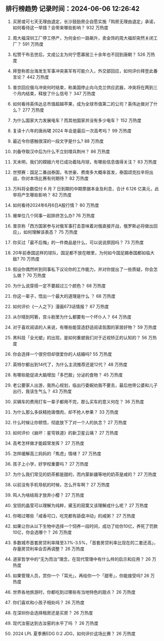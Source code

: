 
## 排行榜趋势 记录时间：2024-06-06 12:26:42
  
  1. 买房或可七天无理由退定，长沙鼓励房企自愿实施「购房无理由退定」承诺，如何看待这一举措？会带来哪些影响？ 932 万热度
    
  2. 周大福深圳工厂停工停产，为何金价一路飙升，卖金饰的周大福却突然关闭工厂？ 591 万热度
    
  3. 松赞干布去世后，文成公主为何宁愿寡居三十余年也不回到唐朝？ 526 万热度
    
  4. 拜登称若台海发生军事冲突美军有可能介入，外交部回应，如何评价拜登此番言论？ 442 万热度
    
  5. 普京回应俄乌冲突何时结束，称美国停止向乌克兰供应武器，冲突将在两到三个月内结束，释放了什么信号？ 347 万热度
    
  6. 如何看待英伟达总市值超越苹果，成为全球市值第二的公司？英伟达做对了什么？ 277 万热度
    
  7. 为什么国家大力发展电车？而其他国家并没有多少电车？ 152 万热度
    
  8. 复读十六年的唐尚珺 2024 年会是最后一次高考吗？ 99 万热度
    
  9. 最近令你感触很深的一段文字是什么? 88 万热度
    
  10. 刘备夺取汉中后为什么不立刻增兵荆州？ 86 万热度
    
  11. 天未明，我们的嫦娥六号已成功着陆月球，有哪些信息值得关注？ 83 万热度
    
  12. 世预赛：国足二番战泰国，韦世豪、费南多大概率首发，泰国颂克拉辛将出战，你对本场比赛有何期待？ 82 万热度
    
  13. 万科将全数偿付 6 月 7 日到期的中期票据本金及利息，合计 6.126 亿美元，此举将产生哪些影响？ 82 万热度
    
  14. 如何看待2024年6月6日A股行情？ 80 万热度
    
  15. 被单位几个同事一起排挤怎么办? 76 万热度
    
  16. 普京称「西方国家参与对俄军事打击意味着对俄直接开战，俄罗斯必将做出回应」，如何理解该表态？ 75 万热度
    
  17. 你买过「最不后悔」的一件商品是什么，可以说说原因吗？ 73 万热度
    
  18. 20年前泰国这样的球队，国足都不放在眼里，为何如今国足踢泰国都如临大敌? 70 万热度
    
  19. 假设你偶然听到同事私下议论你的工作能力，并对你提出了一些质疑，你会怎么做？ 70 万热度
    
  20. 为什么说穿搭一定不要超过三个颜色？ 68 万热度
    
  21. 你这一辈子，悟出一个最大的道理是什么 ？ 68 万热度
    
  22. 如何评价《一人之下》漫画673话情报？ 67 万热度
    
  23. 从尔晴到阿箬，宫斗剧里为什么都要有一个坏仆人？ 64 万热度
    
  24. 对于喜欢阅读的人来说，有哪些能营造舒适阅读氛围的家居好物？ 59 万热度
    
  25. 黑科技「全光塑」的出现，是如何重塑我们对于近视矫正的认知的？ 56 万热度
    
  26. 你会选择一个很穷但却很爱你的人结婚吗? 55 万热度
    
  27. 英特尔都出到14代了，为什么主流推荐还是12代？ 48 万热度
    
  28. 有哪些能促进大脑增加「多巴胺」分泌的食物？ 45 万热度
    
  29. 老公要家人出游，我热心规划，临出行委婉劝我不要去，最后他带公婆和儿子出行，我该生气么？ 43 万热度
    
  30. 买辆车的费用打车一辈子都用不完，那么买车的意义何在？ 36 万热度
    
  31. 为什么那么多妖精抢唐僧肉，却不抢人参果？ 33 万热度
    
  32. 什么时候让你顿悟，彻底放下了对一个人的执念？ 27 万热度
    
  33. 如何评价《崩坏：星穹铁道》的新卫星云璃？ 27 万热度
    
  34. 高考怎样做才能超常发挥？ 27 万热度
    
  35. 怎样缓解高三妈妈的「焦虑」情绪？ 27 万热度
    
  36. 孩子上小学，好学校重要吗？ 27 万热度
    
  37. 为什么我们常见的奶茶都是甜的，而内蒙新疆等地的奶茶是咸的？ 27 万热度
    
  38. 以前没有手机导航的时候，怎么开车啊？ 27 万热度
    
  39. 鸣人为啥结局才放弃小樱？ 27 万热度
    
  40. 宝钗的晶莹可以理解为纯粹，黛玉的寂寞又该理解成什么呢？ 27 万热度
    
  41. 你喝过哪些「咸香可口，吃完都有舔盘冲动」的咸粥？ 27 万热度
    
  42. 如果让你从以下生物中选择一个饲养一段时间，成功了给你10亿，养死了罚款10亿，你会选哪个？ 26 万热度
    
  43. 多数城市首套房贷利率降至3.1%-3.5%，「首套房贷利率比现在的二套还高」，存量房贷利率会否再调整？ 26 万热度
    
  44. 道家哲学中的“无为而治”理念，在现代管理中有什么样的启示和应用？ 26 万热度
    
  45. 如果管理人员，赏你一个「耳光」，再给你一个「甜枣」，你能接受吗? 26 万热度
    
  46. 世界各地旅游时，你都吃到过哪些有当地特色的甜点？ 26 万热度
    
  47. 你们喜欢和小孩子相处吗？ 26 万热度
    
  48. 在深圳你会选择租房还是买房？ 26 万热度
    
  49. 现代汝窑达到古汝窑的水平了吗 ？ 26 万热度
    
  50. 2024 LPL 夏季赛EDG 0:2 JDG，如何评价这场比赛？ 26 万热度
    